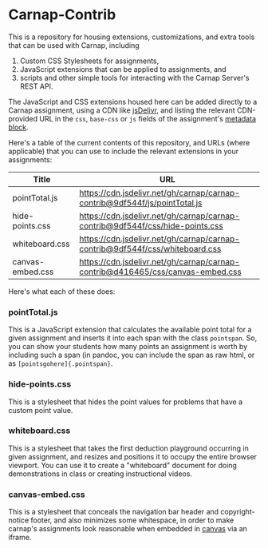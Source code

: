 # Carnap-Contrib

This is a repository for housing extensions, customizations, and extra tools
that can be used with Carnap, including 

1. Custom CSS Stylesheets for assignments,
2. JavaScript extensions that can be applied to assignments, and
3. scripts and other simple tools for interacting with the Carnap Server's REST
   API.

The JavaScript and CSS extensions housed here can be added directly to a Carnap
assignment, using a CDN like [jsDelivr](https://jsdelivr.com), and listing the
relevant CDN-provided URL in the `css`, `base-css` or `js` fields of the
assignment's [metadata block](https://carnap.io/srv/doc/pandoc.md#custom-css).

Here's a table of the current contents of this repository, and URLs (where
applicable) that you can use to include the relevant extensions in your
assignments:

| Title              |  URL  |  
| ------------------ | ----  | 
| pointTotal.js      | https://cdn.jsdelivr.net/gh/carnap/carnap-contrib@9df544f/js/pointTotal.js   | 
| hide-points.css    | https://cdn.jsdelivr.net/gh/carnap/carnap-contrib@9df544f/css/hide-points.css | 
| whiteboard.css     | https://cdn.jsdelivr.net/gh/carnap/carnap-contrib@9df544f/css/whiteboard.css  | 
| canvas-embed.css   | https://cdn.jsdelivr.net/gh/carnap/carnap-contrib@d416465/css/canvas-embed.css |

Here's what each of these does:

### pointTotal.js

This is a JavaScript extension that calculates the available point total for a
given assignment and inserts it into each span with the class `pointspan`. So,
you can show your students how many points an assignment is worth by including
such a span (in pandoc, you can include the span as raw html, or as
`[pointsgohere]{.pointspan}`.

### hide-points.css

This is a stylesheet that hides the point values for problems that have a
custom point value.

### whiteboard.css

This is a stylesheet that takes the first deduction playground occurring in
given assignment, and resizes and positions it to occupy the entire browser
viewport. You can use it to create a "whiteboard" document for doing
demonstrations in class or creating instructional videos.

### canvas-embed.css

This is a stylesheet that conceals the navigation bar header and
copyright-notice footer, and also minimizes some whitespace, in order to make
carnap's assignments look reasonable when embedded in
[canvas](https://github.com/instructure/canvas-lms) via an iframe.
